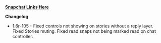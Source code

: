[**Snapchat Links Here**](https://mega.nz/#F!S4oylCYK!meNyvgNC68OgSWnoSPW7kQ)

**Changelog**

 - 1.6r-105 - Fixed controls not showing on stories without a reply layer. Fixed Stories muting. Fixed read snaps not being marked read on chat controller.
